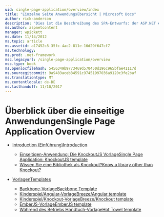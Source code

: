 ```yaml
---
uid: single-page-application/overview/index
title: "Einzelne Seite Anwendungsübersicht | Microsoft Docs"
author: rick-anderson
description: 'Dies ist die Beschreibung des SPA-Entwurfs: der ASP.NET einzelnen Seite Anwendung (SPA) ist ein neues Feature in der MVC 4 Beta-Vorschau. Es bietet eine bessere End-to-End e...'
ms.author: aspnetcontent
manager: wpickett
ms.date: 11/14/2012
ms.topic: article
ms.assetid: a17452c8-35fc-4ac2-811e-16d29f647cf7
ms.technology: 
ms.prod: .net-framework
msc.legacyurl: /single-page-application/overview
msc.type: book
ms.openlocfilehash: 5456349b9773469d570450d196c965bfae41117d
ms.sourcegitcommit: 9a9483aceb34591c97451997036a9120c3fe2baf
ms.translationtype: MT
ms.contentlocale: de-DE
ms.lasthandoff: 11/10/2017
---
```

<a name="single-page-application-overview"></a><span data-ttu-id="09f17-104">Überblick über die einseitige Anwendungen</span><span class="sxs-lookup"><span data-stu-id="09f17-104">Single Page Application Overview</span></span>
====================
- [<span data-ttu-id="09f17-105">Introduction (Einführung)</span><span class="sxs-lookup"><span data-stu-id="09f17-105">Introduction</span></span>](introduction/index.md)

    - [<span data-ttu-id="09f17-106">Einseitigen-Anwendung: Die KnockoutJS Vorlage</span><span class="sxs-lookup"><span data-stu-id="09f17-106">Single Page Application: KnockoutJS template</span></span>](introduction/knockoutjs-template.md)
    - [<span data-ttu-id="09f17-107">Wissen Sie eine Bibliothek als Knockout?</span><span class="sxs-lookup"><span data-stu-id="09f17-107">Know a library other than Knockout?</span></span>](introduction/other-libraries.md)
- [<span data-ttu-id="09f17-108">Vorlagen</span><span class="sxs-lookup"><span data-stu-id="09f17-108">Templates</span></span>](templates/index.md)

    - [<span data-ttu-id="09f17-109">Backbone-Vorlage</span><span class="sxs-lookup"><span data-stu-id="09f17-109">Backbone Template</span></span>](templates/backbonejs-template.md)
    - [<span data-ttu-id="09f17-110">Kinderspiel/Angular-Vorlage</span><span class="sxs-lookup"><span data-stu-id="09f17-110">Breeze/Angular template</span></span>](templates/breezeangular-template.md)
    - [<span data-ttu-id="09f17-111">Kinderspiel/Knockout-Vorlage</span><span class="sxs-lookup"><span data-stu-id="09f17-111">Breeze/Knockout template</span></span>](templates/breezeknockout-template.md)
    - [<span data-ttu-id="09f17-112">EmberJS-Vorlage</span><span class="sxs-lookup"><span data-stu-id="09f17-112">EmberJS template</span></span>](templates/emberjs-template.md)
    - [<span data-ttu-id="09f17-113">Während des Betriebs Handtuch-Vorlage</span><span class="sxs-lookup"><span data-stu-id="09f17-113">Hot Towel template</span></span>](templates/hottowel-template.md)
